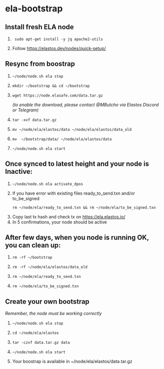 # ela-bootstrap
## Install fresh ELA node
1. ```shell
    sudo apt-get install -y jq apache2-utils
    ```
2. Follow https://elastos.dev/nodes/quick-setup/

## Resync from boostrap
1. ```shell
   ~/node/node.sh ela stop
   ```
2. ```shell
   mkdir ~/bootstrap && cd ~/bootstrap
   ```
3. ```shell
   wget https://node.elasafe.com/data.tar.gz
    ```
    *(to enable the download, please contact @MButcho via Elastos Discord or Telegram)*
4. ```shell
   tar -xvf data.tar.gz
   ```
5. ```shell
   mv ~/node/ela/elastos/data ~/node/ela/elastos/data_old
   ```
6. ```shell
   mv  ~/bootstrap/data/ ~/node/ela/elastos/data
   ```
7. ```shell
   ~/node/node.sh ela start
   ```

## Once synced to latest height and your node is Inactive:
1. ```shell
   ~/node/node.sh ela activate_dpos
   ```
2. If you have error with existing files ready_to_send.txn and/or to_be_signed
    ```shell
    rm ~/node/ela/ready_to_send.txn && rm ~/node/ela/to_be_signed.txn
    ```
3. Copy last tx hash and check tx on https://ela.elastos.io/ 
4. In 5 confirmations, your node should be active

## After few days, when you node is running OK, you can clean up:
1. ```shell
   rm -rf ~/bootstrap
   ```
2. ```shell
   rm -rf ~/node/ela/elastos/data_old
   ```
3. ```shell
   rm ~/node/ela/ready_to_send.txn
   ```
4. ```shell
   rm ~/node/ela/to_be_signed.txn
   ```

## Create your own bootstrap

*Remember, the node must be working correctly*

1. ```shell
   ~/node/node.sh ela stop
   ```
2. ```shell
   cd ~/node/ela/elastos
   ```
3. ```shell
   tar -czvf data.tar.gz data
   ```
4. ```shell
   ~/node/node.sh ela start
   ```
5. Your boostrap is available in ~/node/ela/elastos/data.tar.gz
